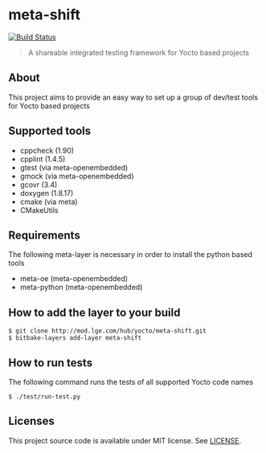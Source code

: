 meta-shift
==========

[![Build Status](http://10.177.233.77:8080/buildStatus/icon?job=meta-testing)](http://10.177.233.77:8080/job/meta-testing/)

> A shareable integrated testing framework for Yocto based projects


About
-----

This project aims to provide an easy way to set up a group of dev/test tools for Yocto based projects


Supported tools
---------------

* cppcheck (1.90)
* cpplint (1.4.5)
* gtest (via meta-openembedded)
* gmock (via meta-openembedded)
* gcovr (3.4)
* doxygen (1.8.17)
* cmake (via meta)
* CMakeUtils


Requirements
------------

The following meta-layer is necessary in order to install the python based tools

* meta-oe (meta-openembedded)
* meta-python (meta-openembedded)


How to add the layer to your build
----------------------------------

    $ git clone http://mod.lge.com/hub/yocto/meta-shift.git
    $ bitbake-layers add-layer meta-shift


How to run tests
----------------

The following command runs the tests of all supported Yocto code names

    $ ./test/run-test.py


Licenses
--------

This project source code is available under MIT license. See [LICENSE](LICENSE).
